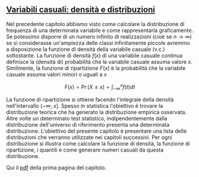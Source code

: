 ## [Variabili casuali: densità e distribuzioni](https://github.com/UniprJRC/DSconMATLAB/tree/main/matlabfiles/capDistribuzioni/Pagina1Distribuzioni.pdf) ##

Nel precedente capitolo abbiamo visto come calcolare la distribuzione di frequenza di una determinata variabile e come rappresentarla graficamente.
Se potessimo disporre di un numero infinito di realizzazioni (cioè se $n \rightarrow \infty$) se si considerasse un'ampiezza delle classi infinitamente piccole avremmo a disposizione la funzione di densità della variabile casuale (v.c.) sottostante.
La funzione di densità $f(x)$ di una variabile casuale continua definisce la (densità di) probabilità che la variabile casuale assuma valore $x$. Similmente, la funzione di ripartizione $F(x)$ è la probabilità che la variabile casuale assuma valori minori o uguali a $x$

$$ F(x)= \Pr (X \leq x) = \int_{-\infty}^x f(t) dt $$

La funzione di ripartizione si ottiene facendo l'integrale della densità nell'intervallo $(-\infty; \;  x]$.
Spesso in statistica l'obiettivo è trovare la distribuzione teorica che ha generato la distribuzione empirica osservata. Altre volte un determinato test statistico, indipendentemente dalla distribuzione dell'universo di riferimento presenta una determinata distribuzione. L'obiettivo del presente capitolo è presentare una lista delle distribuzioni che verranno utilizzate nei capitoli successivi. Per ogni distribuzione si illustra come calcolare la funzione di densità, la funzione di ripartizione, i quantili e come generare numeri casuali da questa distribuzione.



Qui il [pdf](https://github.com/UniprJRC/DSconMATLAB/tree/main/matlabfiles/capDistribuzioni/Pagina1Distribuzioni.pdf) della prima pagina del capitolo.
